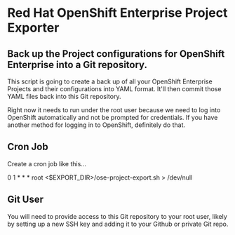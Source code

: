 # Red Hat OpenShift Enterprise Project Exporter
## Back up the Project configurations for OpenShift Enterprise into a Git repository.
This script is going to create a back up of all your OpenShift Enterprise Projects
and their configurations into YAML format.  It'll then commit those YAML files
back into this Git repository.

Right now it needs to run under the root user because we need to log into
OpenShift automatically and not be prompted for credentials.  If you have another
method for logging in to OpenShift, definitely do that.

## Cron Job
Create a cron job like this...

0 1 * * * root <$EXPORT_DIR>/ose-project-export.sh > /dev/null

## Git User
You will need to provide access to this Git repository to your root user, likely
by setting up a new SSH key and adding it to your Github or private Git repo.

